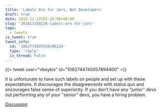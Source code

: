 ```yaml
---
title: 'Labels Are for Jars, Not Developers'
draft: true
date: 2018-11-15T02:26:09+00:00
slug: '201811150226-labels-are-for-jars'
tags:
  - tweets
is_tweet: true
tweet_info:
  id: '1062773697558196224'
  type: 'reply'
  is_thread: False
---
```




{{< tweet user="vboykis" id="1062744745057894400" >}}

It is unfortunate to have such labels on people and set up with these expectations. It discourages the disagreements with status quo and encourages false sense of superiority. If you don't have any "junior" devs out performing any of your "senior" devs, you have a hiring problem.

[Discussion](https://x.com/sytelus/status/1062773697558196224)

